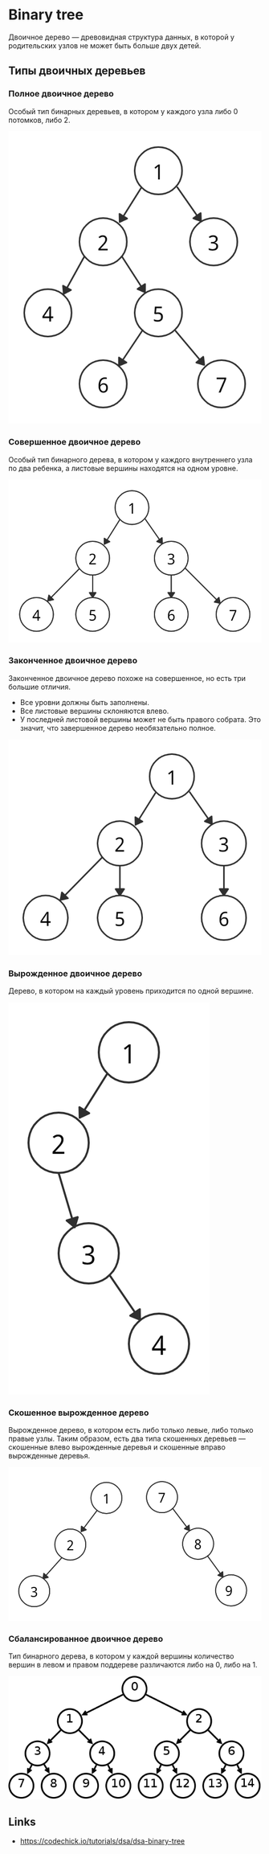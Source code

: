 # Binary tree

Двоичное дерево — древовидная структура данных, в которой у родительских узлов не может быть больше двух детей.

## Типы двоичных деревьев

### Полное двоичное дерево

Особый тип бинарных деревьев, в котором у каждого узла либо 0 потомков, либо 2.

![img.png](img.png)

### Совершенное двоичное дерево

Особый тип бинарного дерева, в котором у каждого внутреннего узла по два ребенка, а листовые вершины находятся на одном уровне.

![img_1.png](img_1.png)

### Законченное двоичное дерево

Законченное двоичное дерево похоже на совершенное, но есть три большие отличия.

- Все уровни должны быть заполнены.
- Все листовые вершины склоняются влево.
- У последней листовой вершины может не быть правого собрата. Это значит, что завершенное дерево необязательно полное.

![img_2.png](img_2.png)

### Вырожденное двоичное дерево

Дерево, в котором на каждый уровень приходится по одной вершине.

![img_3.png](img_3.png)

### Скошенное вырожденное дерево

Вырожденное дерево, в котором есть либо только левые, либо только правые узлы. Таким образом, есть два типа скошенных деревьев — скошенные влево вырожденные деревья и скошенные вправо вырожденные деревья.

![img_4.png](img_4.png)

### Сбалансированное двоичное дерево

Тип бинарного дерева, в котором у каждой вершины количество вершин в левом и правом поддереве различаются либо на 0, либо на 1.

![img_5.png](img_5.png)


## Links

- https://codechick.io/tutorials/dsa/dsa-binary-tree
